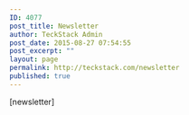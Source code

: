 ```yaml
---
ID: 4077
post_title: Newsletter
author: TeckStack Admin
post_date: 2015-08-27 07:54:55
post_excerpt: ""
layout: page
permalink: http://teckstack.com/newsletter
published: true
---
```

[newsletter]